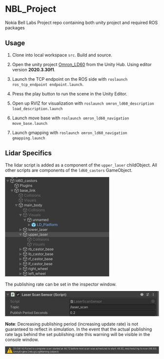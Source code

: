 # NBL_Project
Nokia Bell Labs Project repo containing both unity project and required ROS packages

## Usage

1. Clone into local workspace `src`. Build and source.

2. Open the unity project [Omron_LD60](./Unity/Omron_LD60) from the Unity Hub. Using editor version **2020.3.30f1**.

3. Launch the TCP endpoint on the ROS side with `roslaunch ros_tcp_endpoint endpoint.launch`.

4. Press the play button to run the scene in the Unity Editor.

5. Open up RVIZ for visualization with `roslaunch omron_ld60_description load_description.launch`

6. Launch move base with `roslaunch omron_ld60_navigation move_base.launch`

7. Launch gmapping with `roslaunch omron_ld60_navigation gmapping.launch`

## Lidar Specifics
The lidar script is added as a component of the `upper_laser` childObject. All other scripts are components of the `ld60_castors` GameObject.

<p align="left">
<img src="./README_images/hierachy.png">
</p>

The publishing rate can be set in the inspector window.
<p align="left">
<img src="./README_images/lidar.png">
</p>

**Note**: Decreasing publishing period (increasing update rate) is not guaranteed to reflect in simulation. In the event that the actual publishing rate lags behind the set publishing rate this warning will be visible in the console window.

<p align="left">
<img src="./README_images/warning.png">
</p>